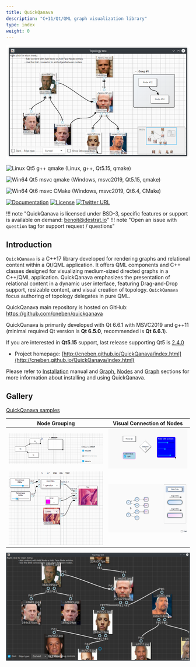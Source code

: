 ```yaml
---
title: QuickQanava
description: "C+11/Qt/QML graph visualization library"
type: index
weight: 0
---
```

![home](images/home.png)


![Linux Qt5 g++ qmake](https://github.com/cneben/QuickQanava/actions/workflows/build-linux-qt5.yml/badge.svg)  (Linux, g++, Qt5.15, qmake)

![Win64 Qt5 msvc qmake](https://github.com/cneben/QuickQanava/actions/workflows/build-win64-qt5.yml/badge.svg) (Windows, msvc2019, Qt5.15, qmake)

![Win64 Qt6 msvc CMake](https://github.com/cneben/QuickQanava/actions/workflows/build-win64-qt6.yml/badge.svg) (Windows, msvc2019, Qt6.4, CMake)

[![Documentation](https://img.shields.io/badge/docs-doxygen-blue.svg)](http://www.destrat.io/quickqanava/doc)
[![License](https://img.shields.io/badge/License-BSD%203--Clause-blue.svg)](https://opensource.org/licenses/BSD-3-Clause)
[![Twitter URL](https://img.shields.io/twitter/url/https/twitter.com/fold_left.svg?style=social&label=Follow%20%40QuickQanava)](https://twitter.com/QuickQanava)

!!! note "QuickQanava is licensed under BSD-3, specific features or support is available on demand: benoit@destrat.io"
!!! note "Open an issue with `question` tag for support request / questions"

## Introduction

`QuickQanava` is a C++17 library developed for rendering graphs and relational content within a Qt/QML application. It offers QML components and C++ classes designed for visualizing medium-sized directed graphs in a C++/QML application. QuickQanava emphasizes the presentation of relational content in a dynamic user interface, featuring Drag-and-Drop support, resizable content, and visual creation of topology. `QuickQanava` focus authoring of topology delegates in pure QML.

QuickQanava main repository is hosted on GitHub: https://github.com/cneben/quickqanava

QuickQanava is primarily developed with Qt 6.6.1 with MSVC2019 and g++11 (minimal required Qt version is **Qt 6.5.0**, recommended is **Qt 6.6.1**). 

If you are interested in **Qt5.15** support, last release supporting Qt5 is [2.4.0](https://github.com/cneben/QuickQanava/releases/tag/2.4.0)

+ Project homepage: [http://cneben.github.io/QuickQanava/index.html](http://cneben.github.io/QuickQanava/index.html)

Please refer to [Installation](installation.md) manual and [Graph](graph.md), [Nodes](nodes.md) and [Graph](edges.md) sections for more information about installing and using QuickQanava.

## Gallery

[QuickQanava samples](samples.md)

| Node Grouping                | Visual Connection of Nodes         | 
| :---:                       | :---:             | 
| ![groups](nodes/sample-groups.gif) | ![connector](images/sample-nodes.gif) | 
| ![connector](images/sample-dataflow-short.gif) | ![styles](images/sample-styles.gif) | 

![styles](samples/topology.png)

